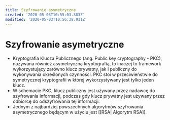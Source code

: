 ```yaml
---
title: Szyfrowanie asymetryczne
created: '2020-05-03T10:55:03.383Z'
modified: '2020-05-03T10:56:38.911Z'
---
```


# Szyfrowanie asymetryczne

* Kryptografia Klucza Publicznego (ang. Public key cryptography - PKC), nazywana również asymetryczną kryptografią, to inaczej to framework wykorzystujący zarówno klucz prywatny, jak i publiczny do wykonywania określonych czynności. PKC stoi w przeciwieństwie do symetrycznej kryptografii w której wykorzystywany jest tylko jeden klucz.
* W schemacie PKC, klucz publiczny jest używany przez nadawcę do szyfrowania informacji, podczas gdy klucz prywatny jest używany przez odbiorcę do odszyfrowania tej informacji.
* Jednym z najbardziej powszechnych algorytmów szyfrowania asymetrycznego będącym w użyciu jest [[RSA| Algorytm RSA]].
